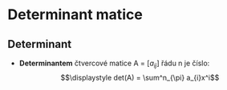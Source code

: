# Determinant matice
## Determinant
- **Determinantem** čtvercové matice A = $[a_{ij}]$ řádu n je číslo: $$\displaystyle det(A) = \sum^n_{\pi} a_{i}x^i$$